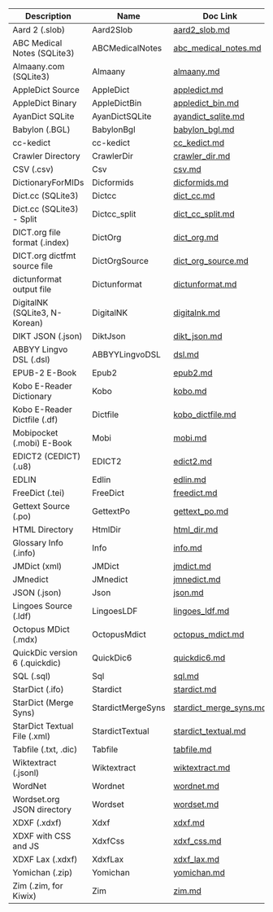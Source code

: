 | Description                    | Name              | Doc Link                                           |
| ------------------------------ | ----------------- | -------------------------------------------------- |
| Aard 2 (.slob)                 | Aard2Slob         | [aard2_slob.md](./aard2_slob.md)                   |
| ABC Medical Notes (SQLite3)    | ABCMedicalNotes   | [abc_medical_notes.md](./abc_medical_notes.md)     |
| Almaany.com (SQLite3)          | Almaany           | [almaany.md](./almaany.md)                         |
| AppleDict Source               | AppleDict         | [appledict.md](./appledict.md)                     |
| AppleDict Binary               | AppleDictBin      | [appledict_bin.md](./appledict_bin.md)             |
| AyanDict SQLite                | AyanDictSQLite    | [ayandict_sqlite.md](./ayandict_sqlite.md)         |
| Babylon (.BGL)                 | BabylonBgl        | [babylon_bgl.md](./babylon_bgl.md)                 |
| cc-kedict                      | cc-kedict         | [cc_kedict.md](./cc_kedict.md)                     |
| Crawler Directory              | CrawlerDir        | [crawler_dir.md](./crawler_dir.md)                 |
| CSV (.csv)                     | Csv               | [csv.md](./csv.md)                                 |
| DictionaryForMIDs              | Dicformids        | [dicformids.md](./dicformids.md)                   |
| Dict.cc (SQLite3)              | Dictcc            | [dict_cc.md](./dict_cc.md)                         |
| Dict.cc (SQLite3) - Split      | Dictcc_split      | [dict_cc_split.md](./dict_cc_split.md)             |
| DICT.org file format (.index)  | DictOrg           | [dict_org.md](./dict_org.md)                       |
| DICT.org dictfmt source file   | DictOrgSource     | [dict_org_source.md](./dict_org_source.md)         |
| dictunformat output file       | Dictunformat      | [dictunformat.md](./dictunformat.md)               |
| DigitalNK (SQLite3, N-Korean)  | DigitalNK         | [digitalnk.md](./digitalnk.md)                     |
| DIKT JSON (.json)              | DiktJson          | [dikt_json.md](./dikt_json.md)                     |
| ABBYY Lingvo DSL (.dsl)        | ABBYYLingvoDSL    | [dsl.md](./dsl.md)                                 |
| EPUB-2 E-Book                  | Epub2             | [epub2.md](./epub2.md)                             |
| Kobo E-Reader Dictionary       | Kobo              | [kobo.md](./kobo.md)                               |
| Kobo E-Reader Dictfile (.df)   | Dictfile          | [kobo_dictfile.md](./kobo_dictfile.md)             |
| Mobipocket (.mobi) E-Book      | Mobi              | [mobi.md](./mobi.md)                               |
| EDICT2 (CEDICT) (.u8)          | EDICT2            | [edict2.md](./edict2.md)                           |
| EDLIN                          | Edlin             | [edlin.md](./edlin.md)                             |
| FreeDict (.tei)                | FreeDict          | [freedict.md](./freedict.md)                       |
| Gettext Source (.po)           | GettextPo         | [gettext_po.md](./gettext_po.md)                   |
| HTML Directory                 | HtmlDir           | [html_dir.md](./html_dir.md)                       |
| Glossary Info (.info)          | Info              | [info.md](./info.md)                               |
| JMDict (xml)                   | JMDict            | [jmdict.md](./jmdict.md)                           |
| JMnedict                       | JMnedict          | [jmnedict.md](./jmnedict.md)                       |
| JSON (.json)                   | Json              | [json.md](./json.md)                               |
| Lingoes Source (.ldf)          | LingoesLDF        | [lingoes_ldf.md](./lingoes_ldf.md)                 |
| Octopus MDict (.mdx)           | OctopusMdict      | [octopus_mdict.md](./octopus_mdict.md)             |
| QuickDic version 6 (.quickdic) | QuickDic6         | [quickdic6.md](./quickdic6.md)                     |
| SQL (.sql)                     | Sql               | [sql.md](./sql.md)                                 |
| StarDict (.ifo)                | Stardict          | [stardict.md](./stardict.md)                       |
| StarDict (Merge Syns)          | StardictMergeSyns | [stardict_merge_syns.md](./stardict_merge_syns.md) |
| StarDict Textual File (.xml)   | StardictTextual   | [stardict_textual.md](./stardict_textual.md)       |
| Tabfile (.txt, .dic)           | Tabfile           | [tabfile.md](./tabfile.md)                         |
| Wiktextract (.jsonl)           | Wiktextract       | [wiktextract.md](./wiktextract.md)                 |
| WordNet                        | Wordnet           | [wordnet.md](./wordnet.md)                         |
| Wordset.org JSON directory     | Wordset           | [wordset.md](./wordset.md)                         |
| XDXF (.xdxf)                   | Xdxf              | [xdxf.md](./xdxf.md)                               |
| XDXF with CSS and JS           | XdxfCss           | [xdxf_css.md](./xdxf_css.md)                       |
| XDXF Lax (.xdxf)               | XdxfLax           | [xdxf_lax.md](./xdxf_lax.md)                       |
| Yomichan (.zip)                | Yomichan          | [yomichan.md](./yomichan.md)                       |
| Zim (.zim, for Kiwix)          | Zim               | [zim.md](./zim.md)                                 |
